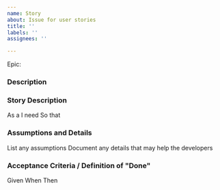 ```yaml
---
name: Story
about: Issue for user stories
title: ''
labels: ''
assignees: ''

---
```


Epic: 

### Description

### Story Description
As a <some role>
I need <some function>
So that <some benefit>

### Assumptions and Details
List any assumptions
Document any details that may help the developers

### Acceptance Criteria / Definition of "Done"
Given <some preconditions>
When <some event happens>
Then <some outcome>
